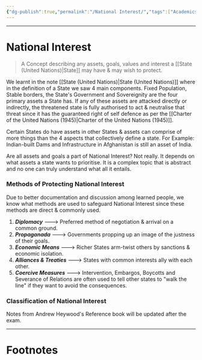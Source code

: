 ```yaml
---
{"dg-publish":true,"permalink":"/National Interest/","tags":["Academics","politics"]}
---
```



---
# National Interest
> A Concept describing any assets, goals, values and interest a [[State (United Nations)\|State]] may have & may wish to protect.

We learnt in the note [[State (United Nations)\|State (United Nations)]] where in the definition of a State we saw 4 main components. Fixed Population, Stable borders, the State's Government and Sovereignity are the four primary assets a State has. If any of these assets are attacked directly or indirectly, the threatened state is fully authorised to act & neutralise that threat since it has the guaranteed right of self defence as per the [[Charter of the United Nations (1945)\|Charter of the United Nations (1945)]].

Certain States do have assets in other States & assets can comprise of more things than the 4 aspects that collectively define a state. For Example: Indian-built Dams and Infrastructure in Afghanistan is still an asset of India. 

Are all assets and goals a part of National Interest? Not really. It depends on what assets a state wants to prioritise. It is a complex topic that is abstract and no one can truly understand what all it entails. 

### Methods of Protecting National Interest
Due to better documentation and discussion among learned people, we know what methods are used to safeguard National Interest since these methods are direct & commonly used.

1. ***Diplomacy*** ---> Preferred method of negotiation & arrival on a common ground.
2. ***Propaganada*** ---> Governments propping up an image of the justness of their goals.
3. ***Economic Means*** ---> Richer States arm-twist others by sanctions & economic isolation.
4. ***Alliances & Treaties*** ---> States with common interests ally with each other.
5. ***Coercive Measures*** ---> Intervention, Embargos, Boycotts and Severance of Relations are often used to tell other states to "walk the line" if they want to avoid the consequences.

### Classification of National Interest
Notes from Andrew Heywood's Reference book will be updated after the exam.


---
# Footnotes